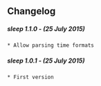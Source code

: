 ## Changelog

##### sleep 1.1.0 - (25 July 2015)

    * Allow parsing time formats 

##### sleep 1.0.1 - (25 July 2015)

    * First version

